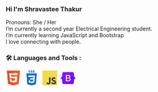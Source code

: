 ### Hi I'm Shravastee Thakur


Pronouns: She / Her</br>
I’m currently a second year Electrical Engineering student.</br>
I’m currently learning JavaScript and Bootstrap</br>
I love connecting with people.



      


### :hammer_and_wrench: Languages and Tools :
  <div>
    <img
      src="https://github.com/devicons/devicon/blob/master/icons/html5/html5-original.svg"
      title="HTML5"
      alt="HTML"
      width="40"
      height="40"
    />&nbsp;
    <img
      src="https://github.com/devicons/devicon/blob/master/icons/css3/css3-plain-wordmark.svg"
      title="CSS3"
      alt="CSS"
      width="40"
      height="40"
    />&nbsp;
    <img
      src="https://github.com/devicons/devicon/blob/master/icons/javascript/javascript-original.svg"
      title="JavaScript"
      alt="JavaScript"
      width="40"
      height="40"
    />&nbsp;
    <img
      src="https://github.com/devicons/devicon/blob/master/icons/bootstrap/bootstrap-original.svg"
      title="Bootstrap"
      alt="Bootstrap"
      width="40"
      height="40"
    />&nbsp;
   
  </div>
    
   
 


